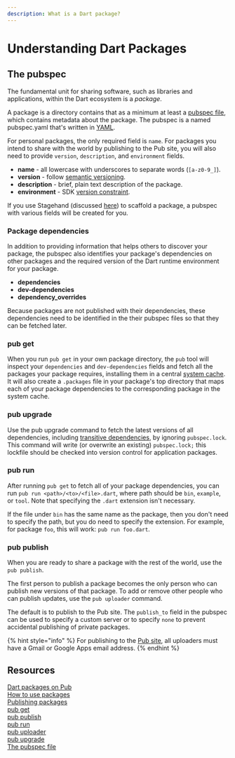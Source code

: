 ```yaml
---
description: What is a Dart package?
---
```


# Understanding Dart Packages

## The pubspec

The fundamental unit for sharing software, such as libraries and applications, within the Dart ecosystem is a _package_.

A package is a directory contains that as a minimum at least a [pubspec file](https://dart.dev/tools/pub/pubspec), which contains metadata about the package. The pubspec is a named pubspec.yaml that's written in [YAML](http://www.yaml.org/).

For personal packages, the only required field is `name`. For packages you intend to share with the world by publishing to the Pub site, you will also need to provide `version`, `description`, and `environment` fields.

* **name** - all lowercase with underscores to separate words \(`[a-z0-9_]`\).
* **version** - follow [semantic versioning](http://semver.org/spec/v2.0.0-rc.1.html).
* **description** - brief, plain text description of the package.
* **environment** - SDK [version constraint](https://dart.dev/tools/pub/dependencies#version-constraints).

If you use Stagehand \(discussed [here](../standard-package-layout/scaffold-a-dart-package.md)\) to scaffold a package, a pubspec with various fields will be created for you.

### Package dependencies

In addition to providing information that helps others to discover your package, the pubspec also identifies your package's dependencies on other packages and the required version of the Dart runtime environment for your package.

* **dependencies**
* **dev-dependencies**
* **dependency\_overrides**

Because packages are not published with their dependencies, these dependencies need to be identified in the their pubspec files so that they can be fetched later.

### pub get

When you run `pub get` in your own package directory, the `pub` tool will inspect your `dependencies` and `dev-dependencies` fields and fetch all the packages your package requires, installing them in a central [system cache](https://dart.dev/tools/pub/glossary#system-cache). It will also create a `.packages` file in your package's top directory that maps each of your package dependencies to the corresponding package in the system cache.

### pub upgrade

Use the pub upgrade command to fetch the latest versions of all dependencies, including [transitive dependencies](https://dart.dev/tools/pub/glossary#transitive-dependency), by ignoring `pubspec.lock`. This command will write \(or overwrite an existing\) `pubspec.lock;` this lockfile should be checked into version control for application packages.

### pub run

After running `pub get` to fetch all of your package dependencies, you can run `pub run <path>/<to>/<file>.dart`, where path should be `bin`, `example`, or `tool`. Note that specifying the `.dart` extension isn't necessary.

If the file under `bin` has the same name as the package, then you don't need to specify the path, but you do need to specify the extension. For example, for package `foo`, this will work: `pub run foo.dart`.

### pub publish

When you are ready to share a package with the rest of the world, use the `pub publish`.

The first person to publish a package becomes the only person who can publish new versions of that package. To add or remove other people who can publish updates, use the `pub uploader` command.

The default is to publish to the Pub site. The `publish_to` field in the pubspec can be used to specify a custom server or to specify `none` to prevent accidental publishing of private packages.

{% hint style="info" %}
For publishing to the [Pub site](https://pub.dev/), all uploaders must have a Gmail or Google Apps email address.
{% endhint %}

## Resources

[Dart packages on Pub](https://pub.dev/)  
[How to use packages](https://dart.dev/guides/packages)  
[Publishing packages](https://dart.dev/tools/pub/publishing)  
[pub get](https://dart.dev/tools/pub/cmd/pub-get)  
[pub publish](https://dart.dev/tools/pub/cmd/pub-lish)  
[pub run](https://dart.dev/tools/pub/cmd/pub-run)  
[pub uploader](https://dart.dev/tools/pub/cmd/pub-uploader)  
[pub upgrade](https://dart.dev/tools/pub/cmd/pub-upgrade)  
[The pubspec file](https://dart.dev/tools/pub/pubspec)





